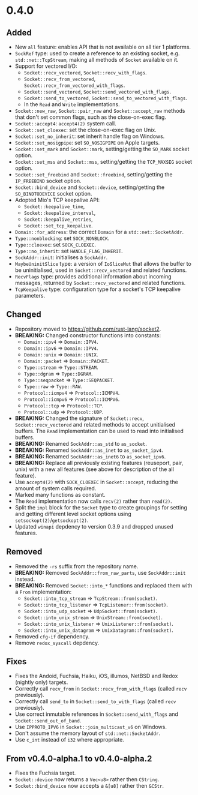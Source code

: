 # 0.4.0

## Added

* New `all` feature: enables API that is not available on all tier 1 platforms.
* `SockRef` type: used to create a reference to an existing socket, e.g.
  `std::net::TcpStream`, making all methods of `Socket` available on it.
* Support for vectored I/O:
  * `Socket::recv_vectored`, `Socket::recv_with_flags`.
  * `Socket::recv_from_vectored`, `Socket::recv_from_vectored_with_flags`.
  * `Socket::send_vectored`, `Socket::send_vectored_with_flags`.
  * `Socket::send_to_vectored`, `Socket::send_to_vectored_with_flags`.
  * In the `Read` and `Write` implementations.
* `Socket::new_raw`, `Socket::pair_raw` and `Socket::accept_raw` methods
  that don't set common flags, such as the close-on-exec flag.
* `Socket::accept4`: `accept4(2)` system call.
* `Socket::set_cloexec`: set the close-on-exec flag on Unix.
* `Socket::set_no_inherit`: set inherit handle flag on Windows.
* `Socket::set_nosigpipe`: set `SO_NOSIGPIPE` on Apple targets.
* `Socket::set_mark` and `Socket::mark`, setting/getting the `SO_MARK` socket
  option.
* `Socket::set_mss` and `Socket::mss`, setting/getting the `TCP_MAXSEG` socket
  option.
* `Socket::set_freebind` and `Socket::freebind`, setting/getting the
  `IP_FREEBIND` socket option.
* `Socket::bind_device` and `Socket::device`, setting/getting the
  `SO_BINDTODEVICE` socket option.
* Adopted Mio's TCP keepalive API:
  * `Socket::keepalive_time`,
  * `Socket::keepalive_interval`,
  * `Socket::keepalive_retries`,
  * `Socket::set_tcp_keepalive`.
* `Domain::for_address`: the correct `Domain` for a `std::net::SocketAddr`.
* `Type::nonblocking`: set `SOCK_NONBLOCK`.
* `Type::cloexec`: set `SOCK_CLOEXEC`.
* `Type::no_inherit`: set `HANDLE_FLAG_INHERIT`.
* `SockAddr::init`: initialises a `SockAddr`.
* `MaybeUninitSlice` type: a version of `IoSliceMut` that allows the buffer to
  be uninitialised, used in `Socket::recv_vectored` and related functions.
* `RecvFlags` type: provides additional information about incoming messages,
  returned by `Socket::recv_vectored` and related functions.
* `TcpKeepalive` type: configuration type for a socket's TCP keepalive
  parameters.


## Changed

* Repository moved to <https://github.com/rust-lang/socket2>.
* **BREAKING:** Changed constructor functions into constants:
  * `Domain::ipv4` => `Domain::IPV4`.
  * `Domain::ipv6` => `Domain::IPV4`.
  * `Domain::unix` => `Domain::UNIX`.
  * `Domain::packet` => `Domain::PACKET`.
  * `Type::stream`    => `Type::STREAM`.
  * `Type::dgram`     => `Type::DGRAM`.
  * `Type::seqpacket` => `Type::SEQPACKET`.
  * `Type::raw`       => `Type::RAW`.
  * `Protocol::icmpv4` => `Protocol::ICMPV4`.
  * `Protocol::icmpv6` => `Protocol::ICMPV6`.
  * `Protocol::tcp` => `Protocol::TCP`.
  * `Protocol::udp` => `Protocol::UDP`.
* **BREAKING:** Changed the signature of `Socket::recv`, `Socket::recv_vectored`
  and related methods to accept unitialised buffers. The `Read` implementation
  can be used to read into initialised buffers.
* **BREAKING:** Renamed `SockAddr::as_std` to `as_socket`.
* **BREAKING:** Renamed `SockAddr::as_inet` to `as_socket_ipv4`.
* **BREAKING:** Renamed `SockAddr::as_inet6` to `as_socket_ipv6`.
* **BREAKING:** Replace all previously existing features (reuseport, pair, unix)
  with a new all features (see above for description of the all feature).
* Use `accept4(2)` with `SOCK_CLOEXEC` in `Socket::accept`, reducing the amount
  of system calls required.
* Marked many functions as constant.
* The `Read` implementation now calls `recv(2)` rather than `read(2)`.
* Split the `impl` block for the `Socket` type to create groupings for setting
  and getting different level socket options using
  `setsockopt(2)`/`getsockopt(2)`.
* Updated `winapi` depdency to version 0.3.9 and dropped unused features.

## Removed

* Removed the `-rs` suffix from the repository name.
* **BREAKING:** Removed `SockAddr::from_raw_parts`, use `SockAddr::init` instead.
* **BREAKING:** Removed `Socket::into_*` functions and replaced them with a `From`
  implementation:
    * `Socket::into_tcp_stream` => `TcpStream::from(socket)`.
    * `Socket::into_tcp_listener` => `TcpListener::from(socket)`.
    * `Socket::into_udp_socket` => `UdpSocket::from(socket)`.
    * `Socket::into_unix_stream` => `UnixStream::from(socket)`.
    * `Socket::into_unix_listener` => `UnixListener::from(socket)`.
    * `Socket::into_unix_datagram` => `UnixDatagram::from(socket)`.
* Removed `cfg-if` dependency.
* Remove `redox_syscall` depdency.

## Fixes

* Fixes the Andoid, Fuchsia, Haiku, iOS, illumos, NetBSD and Redox (nightly
  only) targets.
* Correctly call `recv_from` in `Socket::recv_from_with_flags` (called `recv`
  previously).
* Correctly call `send_to` in `Socket::send_to_with_flags` (called `recv`
  previously).
* Use correct inmutable references in `Socket::send_with_flags` and
  `Socket::send_out_of_band`.
* Use `IPPROTO_IPV6` in `Socket::join_multicast_v6` on Windows.
* Don't assume the memory layout of `std::net::SocketAddr`.
* Use `c_int` instead of `i32` where appropriate.

## From v0.4.0-alpha.1 to v0.4.0-alpha.2

* Fixes the Fuchsia target.
* `Socket::device` now returns a `Vec<u8>` rather then `CString`.
* `Socket::bind_device` now accepts a `&[u8]` rather then `&CStr`.
